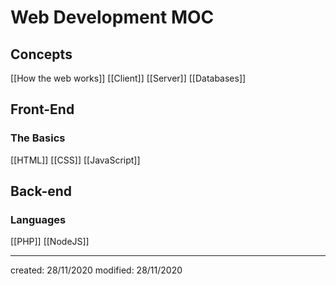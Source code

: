 # Web Development MOC
## Concepts
[[How the web works]]
[[Client]]
[[Server]]
[[Databases]]

## Front-End
### The Basics
[[HTML]]
[[CSS]]
[[JavaScript]]

## Back-end
### Languages
[[PHP]]
[[NodeJS]]

---

created: 28/11/2020
modified: 28/11/2020